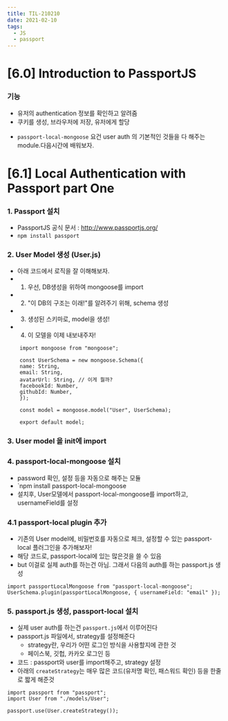 ```yaml
---
title: TIL-210210
date: 2021-02-10
tags:
  - JS
  - passport
---
```


# [6.0] Introduction to PassportJS

### 기능

- 유저의 authentication 정보를 확인하고 알려줌
- 쿠키를 생성, 브라우저에 저장, 유저에게 할당

* `passport-local-mongoose` 요건 user auth 의 기본적인 것들을 다 해주는 module.다음시간에 배워보자.

# [6.1] Local Authentication with Passport part One

### 1. Passport 설치

- PassportJS 공식 문서 : http://www.passportjs.org/
- `npm install passport`

### 2. User Model 생성 (User.js)

- 아래 코드에서 로직을 잘 이해해보자.
- 1. 우선, DB생성을 위하여 mongoose를 import
- 2. "이 DB의 구조는 이래!"를 알려주기 위해, schema 생성
- 3. 생성된 스키마로, model을 생성!
- 4. 이 모델을 이제 내보내주자!

```
    import mongoose from "mongoose";

    const UserSchema = new mongoose.Schema({
    name: String,
    email: String,
    avatarUrl: String, // 이게 뭘까?
    facebookId: Number,
    githubId: Number,
    });

    const model = mongoose.model("User", UserSchema);

    export default model;
```

### 3. User model 을 init에 import

### 4. passport-local-mongoose 설치

- password 확인, 설정 등을 자동으로 해주는 모듈
- `npm install passport-local-mongoose
- 설치후, User모델에서 passport-local-mongoose를 import하고, usernameField를 설정

### 4.1 passport-local plugin 추가

- 기존의 User model에, 비밀번호를 자동으로 체크, 설정할 수 있는 passport-local 플러그인을 추가해보자!
- 해당 코드로, passport-local에 있는 많은것을 쓸 수 있음
- but 이걸로 실제 auth를 하는건 아님. 그래서 다음의 auth를 하는 passport.js 생성

```
import passportLocalMongoose from "passport-local-mongoose";
UserSchema.plugin(passportLocalMongoose, { usernameField: "email" });
```

### 5. passport.js 생성, passport-local 설치

- 실제 user auth를 하는건 `passport.js`에서 이루어진다
- passport.js 파일에서, strategy를 설정해준다
  - strategy란, 우리가 어떤 로그인 방식을 사용할지에 관한 것
  - 페이스북, 깃헙, 카카오 로그인 등
- 코드 : passport와 user를 import해주고, strategy 설정
- 아래의 `createStrategy`는 매우 많은 코드(유저명 확인, 패스워드 확인) 등을 한줄로 짧게 해준것

```
import passport from "passport";
import User from "./models/User";

passport.use(User.createStrategy());
```
